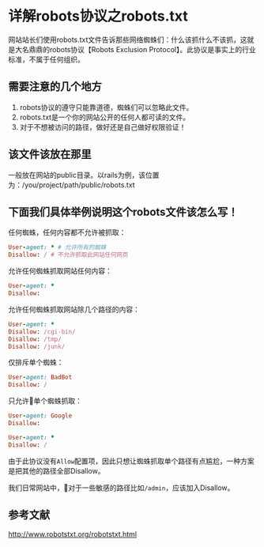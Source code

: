 # 详解robots协议之robots.txt
网站站长们使用robots.txt文件告诉那些网络蜘蛛们：什么该抓什么不该抓，这就是大名鼎鼎的robots协议【Robots Exclusion Protocol】。此协议是事实上的行业标准，不属于任何组织。

## 需要注意的几个地方
1. robots协议的遵守只能靠道德，蜘蛛们可以忽略此文件。
2. robots.txt是一个你的网站公开的任何人都可读的文件。
3. 对于不想被访问的路径，做好还是自己做好权限验证！

## 该文件该放在那里
一般放在网站的public目录。以rails为例，该位置为：/you/project/path/public/robots.txt

## 下面我们具体举例说明这个robots文件该怎么写！
任何蜘蛛，任何内容都不允许被抓取：
```ruby
User-agent: * # 允许所有的蜘蛛
Disallow: / # 不允许抓取此网站任何网页
```
允许任何蜘蛛抓取网站任何内容：
```ruby
User-agent: *
Disallow:
```
允许任何蜘蛛抓取网站除几个路径的内容：
```ruby
User-agent: *
Disallow: /cgi-bin/
Disallow: /tmp/
Disallow: /junk/
```
仅排斥单个蜘蛛：
```ruby
User-agent: BadBot
Disallow: /
```
只允许单个蜘蛛抓取：
```ruby
User-agent: Google
Disallow:

User-agent: *
Disallow: /
```

由于此协议没有`Allow`配置项，因此只想让蜘蛛抓取单个路径有点尴尬，一种方案是把其他的路径全部Disallow。

我们日常网站中，对于一些敏感的路径比如`/admin`，应该加入Disallow。

## 参考文献
http://www.robotstxt.org/robotstxt.html

